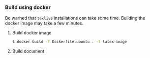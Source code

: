 ### Build using docker

Be warned that `texlive` installations can take some time.
Building the docker image may take a few minutes.

1. Build docker image
    ```bash
    $ docker build -f Dockerfile.ubuntu . -t latex-image
    ```
2. Build document
    <!-- ```bash
    $ docker run --rm -v $PWD:$PWD -w $PWD -u `id -u`:`id -g` ba-letter make
    ``` -->

